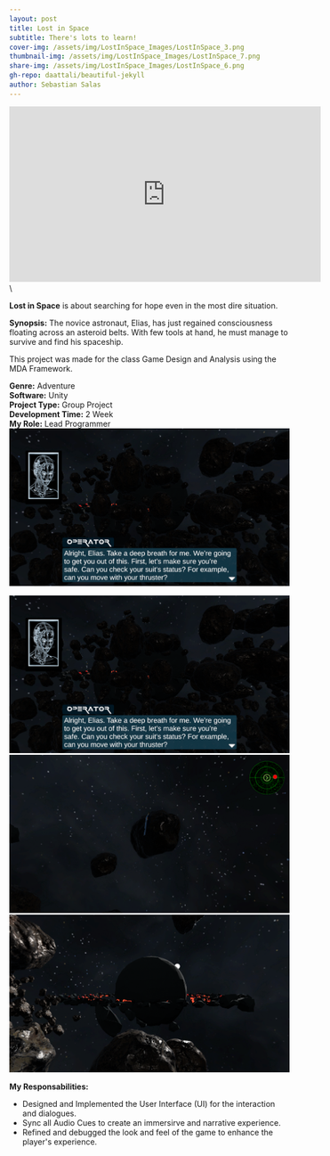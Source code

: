 ```yaml
---
layout: post
title: Lost in Space
subtitle: There's lots to learn!
cover-img: /assets/img/LostInSpace_Images/LostInSpace_3.png
thumbnail-img: /assets/img/LostInSpace_Images/LostInSpace_7.png
share-img: /assets/img/LostInSpace_Images/LostInSpace_6.png
gh-repo: daattali/beautiful-jekyll
author: Sebastian Salas
---
```


<iframe width="560" height="315" src="https://www.youtube.com/embed/X3mLlC3mrdk" frameborder="0" allow="accelerometer; autoplay; clipboard-write; encrypted-media; gyroscope; picture-in-picture" allowfullscreen></iframe>\

**Lost in Space** is about searching for hope even in the most dire situation.

**Synopsis:**
The novice astronaut, Elias, has just regained consciousness floating across an asteroid belts. With few tools at hand, he must manage to survive and find his spaceship.

This project was made for the class Game Design and Analysis using the MDA Framework.

**Genre:** Adventure\
**Software:** Unity\
**Project Type:** Group Project\
**Development Time:** 2 Week\
**My Role:** Lead Programmer
<img src="https://github.com/sebastiansalas94/sebastiansalas94.github.io/blob/master/assets/img/LostInSpace_Images/LostInSpace_8.png" width="800" />

![LostInSpace1](https://github.com/sebastiansalas94/sebastiansalas94.github.io/blob/master/assets/img/LostInSpace_Images/LostInSpace_8.png)
![LostInSpace2](https://github.com/sebastiansalas94/sebastiansalas94.github.io/blob/master/assets/img/LostInSpace_Images/LostInSpace_5.png)
![LostInSpace3](https://github.com/sebastiansalas94/sebastiansalas94.github.io/blob/master/assets/img/LostInSpace_Images/LostInSpace_7.png)


**My Responsabilities:**
* Designed and Implemented the User Interface (UI) for the interaction and dialogues.
* Sync all Audio Cues to create an immersirve and narrative experience.
* Refined and debugged the look and feel of the game to enhance the player's experience.

